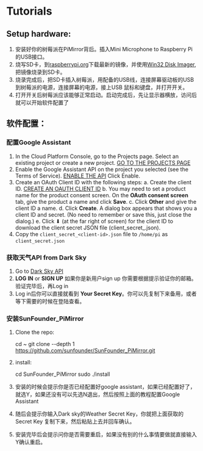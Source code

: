 # Tutorials
## Setup hardware:
1. 安装好你的树莓派在PiMirror背后。插入Mini Microphone to Raspberry Pi 的USB接口。
2. 烧写SD卡，到[raspberrypi.org](www.raspberrypi.org)下载最新的镜像，并使用[Win32 Disk Imager](https://sourceforge.net/projects/win32diskimager/),把镜像烧录到SD卡。
2. 烧录完成后，把SD卡插入树莓派，用配备的USB线，连接屏幕驱动板的USB到树莓派的电源，连接屏幕的电源，接上USB 鼠标和键盘，并打开开关。
3. 打开开关后树莓派应该能够正常启动。启动完成后，先让显示器横放，访问后就可以开始软件配置了

## 软件配置：
### 配置Google Assistant
1. In the Cloud Platform Console, go to the Projects page. Select an existing project or create a new project.
    [GO TO THE PROJECTS PAGE](https://console.cloud.google.com/project)
2. Enable the Google Assistant API on the project you selected (see the Terms of Service).
    [ENABLE THE API](https://console.developers.google.com/apis/api/embeddedassistant.googleapis.com/overview)
    Click Enable.
3. Create an OAuth Client ID with the following steps:
    a. Create the client ID. 
    [CREATE AN OAUTH CLIENT ID](https://console.developers.google.com/apis/credentials/oauthclient)
    b. You may need to set a product name for the product consent screen. On the **OAuth consent screen** tab, give the product a name and click **Save**.
    c. Click **Other** and give the client ID a name.
    d. Click **Create**. A dialog box appears that shows you a client ID and secret. (No need to remember or save this, just close the dialog.)
    e. Click ⬇ (at the far right of screen) for the client ID to download the client secret JSON file (client_secret_<client-id>.json).
4. Copy the `client_secret_<client-id>.json` file to `/home/pi` as `client_secret.json`

### 获取天气API from Dark Sky
1. Go to [Dark Sky API](https://darksky.net/dev/)
2. **LOG IN** or **SIGN UP** 如果你是新用户sign up 你需要根据提示验证你的邮箱。验证完毕后，再Log in
3. Log in后你可以直接就看到 **Your Secret Key**。你可以先复制下来备用，或者等下需要的时候在登陆查看。

### 安装SunFounder_PiMirror
1. Clone the repo:

    cd ~
    git clone --depth 1 https://github.com/sunfounder/SunFounder_PiMirror.git
2. install:

    cd SunFounder_PiMirror
    sudo ./install
3. 安装的时候会提示你是否已经配置好google assistant，如果已经配置好了，就选Y，如果还没有可以先选N退出，然后按照上面的教程配置Google Assistant
4. 随后会提示你输入Dark sky的Weather Secret Key，你就把上面获取的Secret Key 复制下来，然后粘贴上去并回车确认。
5. 安装完毕后会提示问你是否需要重启，如果没有别的什么事情要做就直接输入Y确认重启。 
